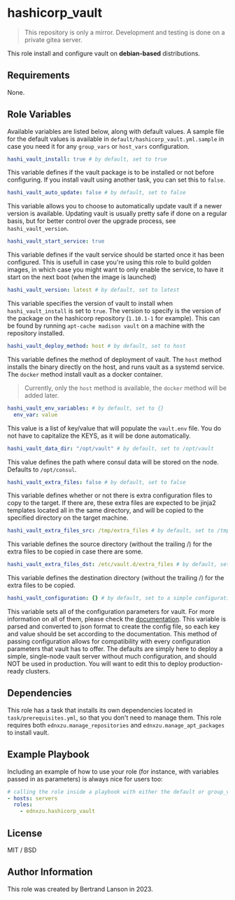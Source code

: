 hashicorp_vault
=========
> This repository is only a mirror. Development and testing is done on a private gitea server.

This role install and configure vault on **debian-based** distributions.

Requirements
------------

None.

Role Variables
--------------
Available variables are listed below, along with default values. A sample file for the default values is available in `default/hashicorp_vault.yml.sample` in case you need it for any `group_vars` or `host_vars` configuration.

```yaml
hashi_vault_install: true # by default, set to true
```
This variable defines if the vault package is to be installed or not before configuring. If you install vault using another task, you can set this to `false`.

```yaml
hashi_vault_auto_update: false # by default, set to false
```
This variable allows you to choose to automatically update vault if a newer version is available. Updating vault is usually pretty safe if done on a regular basis, but for better control over the upgrade process, see `hashi_vault_version`.

```yaml
hashi_vault_start_service: true
```
This variable defines if the vault service should be started once it has been configured. This is usefull in case you're using this role to build golden images, in which case you might want to only enable the service, to have it start on the next boot (when the image is launched)

```yaml
hashi_vault_version: latest # by default, set to latest
```
This variable specifies the version of vault to install when `hashi_vault_install` is set to `true`. The version to specify is the version of the package on the hashicorp repository (`1.10.1-1` for example). This can be found by running `apt-cache madison vault` on a machine with the repository installed.

```yaml
hashi_vault_deploy_method: host # by default, set to host
```
This variable defines the method of deployment of vault. The `host` method installs the binary directly on the host, and runs vault as a systemd service. The `docker` method install vault as a docker container.
> Currently, only the `host` method is available, the `docker` method will be added later.

```yaml
hashi_vault_env_variables: # by default, set to {}
  env_var: value
```
This value is a list of key/value that will populate the `vault.env` file. You do not have to capitalize the KEYS, as it will be done automatically.

```yaml
hashi_vault_data_dir: "/opt/vault" # by default, set to /opt/vault
```
This value defines the path where consul data will be stored on the node. Defaults to `/opt/consul`.

```yaml
hashi_vault_extra_files: false # by default, set to false
```
This variable defines whether or not there is extra configuration files to copy to the target. If there are, these extra files are expected to be jinja2 templates located all in the same directory, and will be copied to the specified directory on the target machine.

```yaml
hashi_vault_extra_files_src: /tmp/extra_files # by default, set to /tmp/extra_files
```
This variable defines the source directory (without the trailing /) for the extra files to be copied in case there are some.

```yaml
hashi_vault_extra_files_dst: /etc/vault.d/extra_files # by default, set to /etc/vault.d/extra_files
```
This variable defines the destination directory (without the trailing /) for the extra files to be copied.

```yaml
hashi_vault_configuration: {} # by default, set to a simple configuration
```
This variable sets all of the configuration parameters for vault. For more information on all of them, please check the [documentation](https://developer.hashicorp.com/vault/docs/configuration). This variable is parsed and converted to json format to create the config file, so each key and value should be set according to the documentation. This method of passing configuration allows for compatibility with every configuration parameters that vault has to offer. The defaults are simply here to deploy a simple, single-node vault server without much configuration, and should NOT be used in production. You will want to edit this to deploy production-ready clusters.

Dependencies
------------

This role has a task that installs its own dependencies located in `task/prerequisites.yml`, so that you don't need to manage them. This role requires both `ednxzu.manage_repositories` and `ednxzu.manage_apt_packages` to install vault.

Example Playbook
----------------

Including an example of how to use your role (for instance, with variables passed in as parameters) is always nice for users too:
```yaml
# calling the role inside a playbook with either the default or group_vars/host_vars
- hosts: servers
  roles:
    - ednxzu.hashicorp_vault
```

License
-------

MIT / BSD

Author Information
------------------

This role was created by Bertrand Lanson in 2023.
